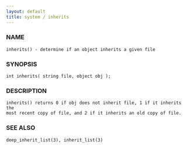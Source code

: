 ```yaml
---
layout: default
title: system / inherits
---
```






### NAME
    inherits() - determine if an object inherits a given file


### SYNOPSIS
    int inherits( string file, object obj );


### DESCRIPTION
    inherits() returns 0 if obj does not inherit file, 1 if it inherits the
    most recent copy of file, and 2 if it inherits an old copy of file.


### SEE ALSO
    deep_inherit_list(3), inherit_list(3)



